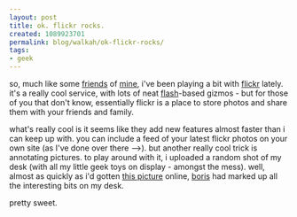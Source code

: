 ```yaml
---
layout: post
title: ok. flickr rocks.
created: 1089923701
permalink: blog/walkah/ok-flickr-rocks/
tags:
- geek
---
```

so, much like some <a href="http://boris.bmannconsulting.com/">friends</a> of <a href="http://www.jluster.org/">mine</a>, i've been playing a bit with <a href="http://www.flickr.com/">flickr</a> lately. it's a really cool service, with lots of neat <a href="http://www.flash.com/">flash</a>-based gizmos - but for those of you that don't know, essentially flickr is a place to store photos and share them with your friends and family.

what's really cool is it seems like they add new features almost faster than i can keep up with. you can include a feed of your latest flickr photos on your own site (as I've done over there --&gt;). but another really cool trick is annotating pictures. to play around with it, i uploaded a random shot of my desk (with all my little geek toys on display - amongst the mess). well, almost as quickly as i'd gotten <a href="http://www.flickr.com/photo.gne?id=80233">this picture</a> online, <a href="http://boris.bmannconsulting.com/">boris</a> had marked up all the interesting bits on my desk.

pretty sweet.
